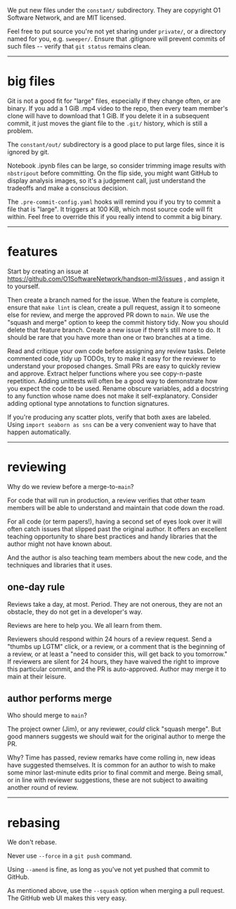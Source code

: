 
We put new files under the `constant/` subdirectory.
They are copyright O1 Software Network, and are MIT licensed.

Feel free to put source you're not yet sharing
under `private/`, or a directory named for you, e.g. `sweeper/`.
Ensure that .gitignore will prevent commits of such files --
verify that `git status` remains clean.

----

# big files

Git is not a good fit for "large" files,
especially if they change often, or are binary.
If you add a 1 GiB .mp4 video to the repo,
then every team member's clone will have to download that 1 GiB.
If you delete it in a subsequent commit, it just moves the
giant file to the `.git/` history, which is still a problem.

The `constant/out/` subdirectory is a good place to put large files,
since it is ignored by git.

Notebook .ipynb files can be large, so consider trimming
image results with `nbstripout` before committing.
On the flip side, you might want GitHub to display
analysis images, so it's a judgement call, just
understand the tradeoffs and make a conscious decision.

The `.pre-commit-config.yaml` hooks will remind you
if you try to commit a file that is "large".
It triggers at 100 KiB, which most source code will fit within.
Feel free to override this if you really intend to commit a big binary.

----

# features

Start by creating an issue at
https://github.com/O1SoftwareNetwork/handson-ml3/issues ,
and assign it to yourself.

Then create a branch named for the issue.
When the feature is complete,
ensure that `make lint` is clean,
create a pull request,
assign it to someone else for review,
and merge the approved PR down to `main`.
We use the "squash and merge" option
to keep the commit history tidy.
Now you should delete that feature branch.
Create a new issue if there's still more to do.
It should be rare that you have more than
one or two branches at a time.

Read and critique your own code before assigning any review tasks.
Delete commented code, tidy up TODOs, try to make
it easy for the reviewer to understand your proposed changes.
Small PRs are easy to quickly review and approve.
Extract helper functions where you see copy-n-paste repetition.
Adding unittests will often be a good way to demonstrate
how you expect the code to be used.
Rename obscure variables, add a docstring to any function
whose name does not make it self-explanatory.
Consider adding optional type annotations to function signatures.

If you're producing any scatter plots,
verify that both axes are labeled.
Using `import seaborn as sns` can be a very convenient way
to have that happen automatically.

----

# reviewing

Why do we review before a merge-to-`main`?

For code that will run in production,
a review verifies that other team members
will be able to understand and maintain
that code down the road.

For all code (or term papers!), having a
second set of eyes  look over it will often catch
issues that slipped past  the original author.
It offers an excellent teaching opportunity
to share best practices and handy libraries
that the author might not have known about.

And the author is also teaching team members about
the new code, and the techniques and libraries
that it uses.

## one-day rule

Reviews take a day, at most. Period.
They are not onerous, they are not an obstacle,
they do not get in a developer's way.

Reviews are here to help you.
We all learn from them.

Reviewers should respond within 24 hours of a review request.
Send a "thumbs up LGTM" click, or a review,
or a comment that is the beginning of a review,
or at least a "need to consider this, will get back to you tomorrow."
If reviewers are silent for 24 hours,
they have waived the right to improve this particular commit,
and the PR is auto-approved.
Author may merge it to main at their leisure.

## author performs merge

Who should merge to `main`?

The project owner (Jim), or any reviewer, _could_ click "squash merge".
But good manners suggests we should wait for the original author
to merge the PR.

Why? Time has passed, review remarks have come rolling in,
new ideas have suggested themselves.
It is common for an author to wish to make some minor
last-minute edits prior to final commit and merge.
Being small, or in line with reviewer suggestions,
these are not subject to awaiting another round of review.

----

# rebasing

We don't rebase.

Never use `--force` in a `git push` command.

Using `--amend` is fine, as long as you've
not yet pushed that commit to GitHub.

As mentioned above,
use the `--squash` option  when merging a pull request.
The GitHub web UI makes this very easy.
